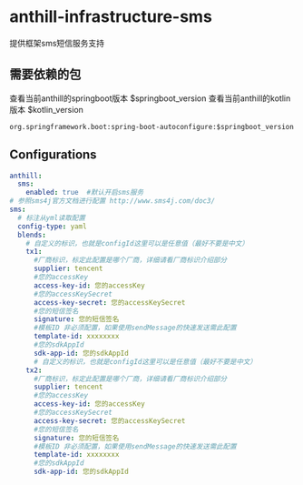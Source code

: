 # anthill-infrastructure-sms

提供框架sms短信服务支持

## 需要依赖的包

查看当前anthill的springboot版本 $springboot_version
查看当前anthill的kotlin版本 $kotlin_version

```
org.springframework.boot:spring-boot-autoconfigure:$springboot_version
```

## Configurations

~~~yml
anthill:
  sms:
    enabled: true  #默认开启sms服务
# 参照sms4j官方文档进行配置 http://www.sms4j.com/doc3/
sms:
  # 标注从yml读取配置
  config-type: yaml
  blends:
    # 自定义的标识，也就是configId这里可以是任意值（最好不要是中文）
    tx1:
      #厂商标识，标定此配置是哪个厂商，详细请看厂商标识介绍部分
      supplier: tencent
      #您的accessKey
      access-key-id: 您的accessKey
      #您的accessKeySecret
      access-key-secret: 您的accessKeySecret
      #您的短信签名
      signature: 您的短信签名
      #模板ID 非必须配置，如果使用sendMessage的快速发送需此配置
      template-id: xxxxxxxx
      #您的sdkAppId
      sdk-app-id: 您的sdkAppId
      # 自定义的标识，也就是configId这里可以是任意值（最好不要是中文）
    tx2:
      #厂商标识，标定此配置是哪个厂商，详细请看厂商标识介绍部分
      supplier: tencent
      #您的accessKey
      access-key-id: 您的accessKey
      #您的accessKeySecret
      access-key-secret: 您的accessKeySecret
      #您的短信签名
      signature: 您的短信签名
      #模板ID 非必须配置，如果使用sendMessage的快速发送需此配置
      template-id: xxxxxxxx
      #您的sdkAppId
      sdk-app-id: 您的sdkAppId
~~~

